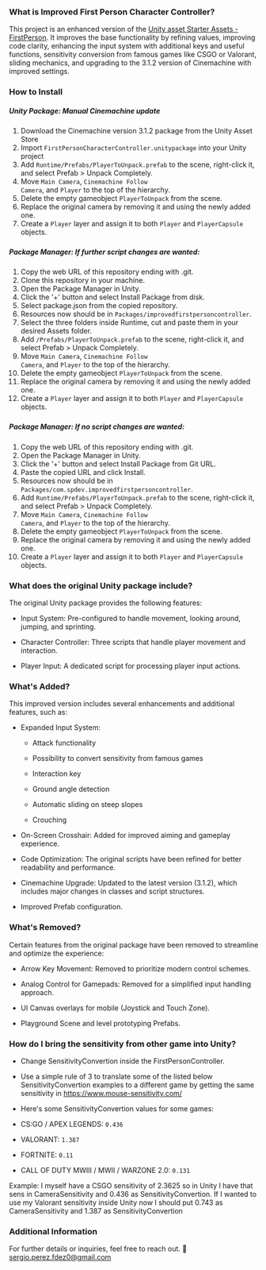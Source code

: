 ### What is Improved First Person Character Controller?

This project is an enhanced version of the [Unity asset Starter Assets - FirstPerson](https://assetstore.unity.com/packages/essentials/starter-assets-firstperson-updates-in-new-charactercontroller-pa-196525). It improves the base functionality by refining values, improving code clarity, enhancing the input system with additional keys and useful functions, sensitivity conversion from famous games like CSGO or Valorant, sliding mechanics, and upgrading to the 3.1.2 version of Cinemachine with improved settings.

### How to Install

##### Unity Package: Manual Cinemachine update

1. Download the Cinemachine version 3.1.2 package from the Unity Asset Store 
2. Import <code>FirstPersonCharacterController.unitypackage</code> into your Unity project
3. Add <code>Runtime/Prefabs/PlayerToUnpack.prefab</code> to the scene, right-click it, and select Prefab > Unpack Completely.
4. Move <code>Main Camera</code>, <code>Cinemachine Follow Camera</code>, and <code>Player</code> to the top of the hierarchy.
5. Delete the empty gameobject <code>PlayerToUnpack</code> from the scene.
6. Replace the original camera by removing it and using the newly added one.
7. Create a <code>Player</code> layer and assign it to both <code>Player</code> and <code>PlayerCapsule</code> objects.

###
##### Package Manager: If further script changes are wanted:
1. Copy the web URL of this repository ending with .git. 
2. Clone this repository in your machine.
3. Open the Package Manager in Unity.
4. Click the '+' button and select Install Package from disk.
5. Select package.json from the copied repository.
6. Resources now should be in <code>Packages/improvedfirstpersoncontroller</code>.
7. Select the three folders inside Runtime, cut and paste them in your desired Assets folder.
8. Add <code>/Prefabs/PlayerToUnpack.prefab</code> to the scene, right-click it, and select Prefab > Unpack Completely.
9. Move <code>Main Camera</code>, <code>Cinemachine Follow Camera</code>, and <code>Player</code> to the top of the hierarchy.
10. Delete the empty gameobject <code>PlayerToUnpack</code> from the scene.
11. Replace the original camera by removing it and using the newly added one.
12. Create a <code>Player</code> layer and assign it to both <code>Player</code> and <code>PlayerCapsule</code> objects.

###
##### Package Manager: If no script changes are wanted:
1. Copy the web URL of this repository ending with .git. 
2. Open the Package Manager in Unity.
3. Click the '+' button and select Install Package from Git URL.
4. Paste the copied URL and click Install.
5. Resources now should be in <code>Packages/com.spdev.improvedfirstpersoncontroller</code>.
6. Add <code>Runtime/Prefabs/PlayerToUnpack.prefab</code> to the scene, right-click it, and select Prefab > Unpack Completely.
7. Move <code>Main Camera</code>, <code>Cinemachine Follow Camera</code>, and <code>Player</code> to the top of the hierarchy.
8. Delete the empty gameobject <code>PlayerToUnpack</code> from the scene.
9.  Replace the original camera by removing it and using the newly added one.
10. Create a <code>Player</code> layer and assign it to both <code>Player</code> and <code>PlayerCapsule</code> objects.

### What does the original Unity package include?

The original Unity package provides the following features:

- Input System: Pre-configured to handle movement, looking around, jumping, and sprinting.

- Character Controller: Three scripts that handle player movement and interaction.

- Player Input: A dedicated script for processing player input actions.

### What's Added?

This improved version includes several enhancements and additional features, such as:

- Expanded Input System:

    - Attack functionality

    - Possibility to convert sensitivity from famous games

    - Interaction key

    - Ground angle detection

    - Automatic sliding on steep slopes

    - Crouching

- On-Screen Crosshair: Added for improved aiming and gameplay experience.

- Code Optimization: The original scripts have been refined for better readability and performance.

- Cinemachine Upgrade: Updated to the latest version (3.1.2), which includes major changes in classes and script structures.

- Improved Prefab configuration.

### What's Removed?

Certain features from the original package have been removed to streamline and optimize the experience:

- Arrow Key Movement: Removed to prioritize modern control schemes.

- Analog Control for Gamepads: Removed for a simplified input handling approach.

- UI Canvas overlays for mobile (Joystick and Touch Zone).

- Playground Scene and level prototyping Prefabs.

### How do I bring the sensitivity from other game into Unity?

- Change SensitivityConvertion inside the FirstPersonController.
- Use a simple rule of 3 to translate some of the listed below SensitivityConvertion examples to a different game by getting the same sensitivity in https://www.mouse-sensitivity.com/

- Here's some SensitivityConvertion values for some games:
- CS:GO / APEX LEGENDS: <code>0.436</code>
- VALORANT: <code>1.387</code>
- FORTNITE: <code>0.11</code>
- CALL OF DUTY MWIII / MWII / WARZONE 2.0: <code>0.131</code>

Example: I myself have a CSGO sensitivity of 2.3625 so in Unity I have that sens in CameraSensitivity and 0.436 as SensitivityConvertion.
If I wanted to use my Valorant sensitivity inside Unity now I should put 0.743 as CameraSensitivity and 1.387 as SensitivityConvertion

### Additional Information

For further details or inquiries, feel free to reach out.
📧 sergio.perez.fdez0@gmail.com
